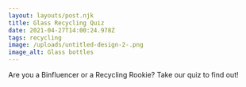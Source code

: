 ```yaml
---
layout: layouts/post.njk
title: Glass Recycling Quiz
date: 2021-04-27T14:00:24.978Z
tags: recycling
image: /uploads/untitled-design-2-.png
image_alt: Glass bottles
---
```

Are you a Binfluencer or a Recycling Rookie? Take our quiz to find out!

<div class="involveme_embed" data-project="glassrecycling"><script src="https://zwl.involve.me/embed"></script></div>